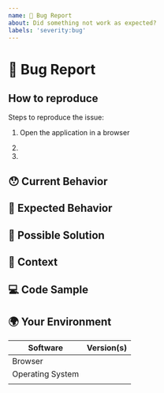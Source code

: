 ```yaml
---
name: 🐛 Bug Report
about: Did something not work as expected?
labels: 'severity:bug'
---
```


<!---
Thanks for filing an issue 😄! Before you submit, please read the following:

Search open/closed issues before submitting since someone might have asked the same thing before!
Please provide a clear and concise description of what the bug is. Include screenshots if needed.
Please test using the latest version of the application to make sure the issue has not already been fixed.
-->

# 🐛 Bug Report

<!--- Provide a general summary of the issue here -->

## How to reproduce

Steps to reproduce the issue:

 1. Open the application in a browser

 2.

 3.

## 😯 Current Behavior

<!--- Tell us what happens currently -->
<!--- If you are seeing an error, please include the full error message and stack trace -->

## 🤔 Expected Behavior

<!--- Tell us what should happen -->

## 💁 Possible Solution

<!--- Not obligatory, but suggest a fix/reason for the bug -->

## 🔦 Context

<!--- How has this issue affected you? What are you trying to accomplish? -->
<!--- Providing context helps us come up with a solution that is most useful in the real world -->

## 💻 Code Sample

<!-- Please provide a code repository, gist, code snippet or sample files to reproduce the issue -->

## 🌍 Your Environment

<!--- Include as many relevant details about the environment you experienced the bug in -->

| Software         | Version(s) |
| ---------------- | ---------- |
| Browser          |
| Operating System |
|                  |
